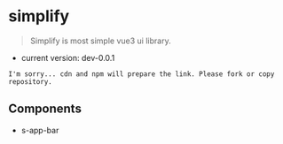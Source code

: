 # simplify

> Simplify is most simple vue3 ui library.

- current version: dev-0.0.1

`I'm sorry... cdn and npm will prepare the link. Please fork or copy repository.`

## Components

- s-app-bar

